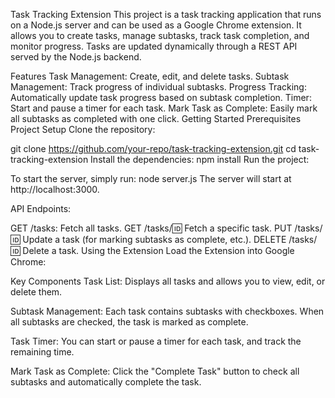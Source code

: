 ﻿
Task Tracking Extension
This project is a task tracking application that runs on a Node.js server and can be used as a Google Chrome extension. It allows you to create tasks, manage subtasks, track task completion, and monitor progress. Tasks are updated dynamically through a REST API served by the Node.js backend.

Features
Task Management: Create, edit, and delete tasks.
Subtask Management: Track progress of individual subtasks.
Progress Tracking: Automatically update task progress based on subtask completion.
Timer: Start and pause a timer for each task.
Mark Task as Complete: Easily mark all subtasks as completed with one click.
Getting Started
Prerequisites
Project Setup
Clone the repository:

git clone https://github.com/your-repo/task-tracking-extension.git
cd task-tracking-extension
Install the dependencies:
npm install
Run the project:

To start the server, simply run:
node server.js
The server will start at http://localhost:3000.

API Endpoints:

GET /tasks: Fetch all tasks.
GET /tasks/:id: Fetch a specific task.
PUT /tasks/:id: Update a task (for marking subtasks as complete, etc.).
DELETE /tasks/:id: Delete a task.
Using the Extension
Load the Extension into Google Chrome:

Key Components
Task List: Displays all tasks and allows you to view, edit, or delete them.


Subtask Management: Each task contains subtasks with checkboxes. When all subtasks are checked, the task is marked as complete.


Task Timer: You can start or pause a timer for each task, and track the remaining time.


Mark Task as Complete: Click the "Complete Task" button to check all subtasks and automatically complete the task.


